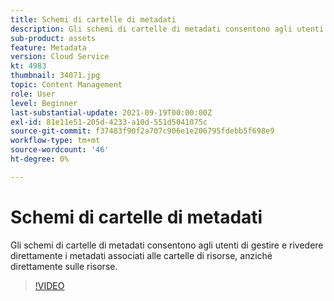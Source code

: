 ```yaml
---
title: Schemi di cartelle di metadati
description: Gli schemi di cartelle di metadati consentono agli utenti di gestire e rivedere direttamente i metadati associati alle cartelle di risorse, anziché direttamente sulle risorse.
sub-product: assets
feature: Metadata
version: Cloud Service
kt: 4983
thumbnail: 34071.jpg
topic: Content Management
role: User
level: Beginner
last-substantial-update: 2021-09-19T00:00:00Z
exl-id: 81e11e51-205d-4233-a10d-551d5041075c
source-git-commit: f37483f90f2a707c906e1e206795fdebb5f698e9
workflow-type: tm+mt
source-wordcount: '46'
ht-degree: 0%

---
```


# Schemi di cartelle di metadati

Gli schemi di cartelle di metadati consentono agli utenti di gestire e rivedere direttamente i metadati associati alle cartelle di risorse, anziché direttamente sulle risorse.

>[!VIDEO](https://video.tv.adobe.com/v/34071/?quality=12&learn=on&hidetitle=true)
